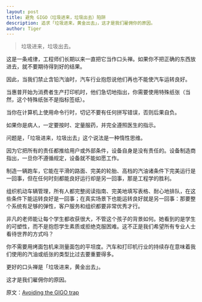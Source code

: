```yaml
---
layout: post
title: 避免 GIGO（垃圾进来，垃圾出去）陷阱
description: 追求「垃圾进来，黄金出去」，这才是我们雇佣你的原因。
author: Tiger
---
```


> 垃圾进来，垃圾出去。

这是一条戒律，工程师们长期以来一直把它当作口头禅。如果你不把正确的东西放进去，就不要期待得到好的结果。

因此，当我们禁止含铅汽油时，汽车行业抱怨说他们再也不能使汽车运转良好。

当惠普开始为消费者生产打印机时，他们急切地指出，你需要使用特殊纸张（当然，这个特殊纸张不是指标签纸）。

当你在计算机上使用命令行时，切记不要有任何拼写错误，否则后果自负。

如果你是病人，一定要按时、定量服药，并完全遵照医生的指示。

问题是，「垃圾进来，垃圾出去」这个说法是一种惰性思维。

因为它把所有的责任都推给用户或外部条件，设备自身是没有责任的。设备制造商指出，一旦你不遵循规定，设备就不能如愿工作。

制造一辆跑车，它能在平滑的路面、完美的轮胎、高档的汽油诸条件下完美运行是一回事，但在任何时刻都能良好运行却是另一回事，那是工程学的胜利。

组织机动车辆管理，所有人都完整阅读指南、完美地填写表格、耐心地排队，在这些条件下能运转良好是一回事；在真实场景下也能运转良好就是另一回事：那要整个系统有足够的弹性，客户服务和组织都要非常优秀才行。

非凡的老师能让每个学生都收获很大，不管这个孩子的背景如何。她看到的是学生的可塑性，而不是抱怨学生素质或拒绝克服困难。这不正是我们希望所有专业人士看待世界的方式吗？

你不需要用烤面包机来测量面包的平坦度。汽车和打印机行业的持续存在意味着我们使用的汽油或纸张的类型比过去要重要得多。

更好的口头禅是「垃圾进来，黄金出去」。

这才是我们雇佣你的原因。

原文：[Avoiding the GIGO trap](https://seths.blog/2018/07/avoiding-the-gigo-trap/)
